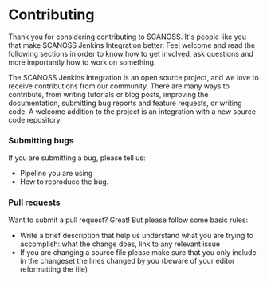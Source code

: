 # Contributing
Thank you for considering contributing to SCANOSS. It's people like you that make SCANOSS Jenkins Integration better. Feel welcome and read the following sections in order to know how to get involved, ask questions and more importantly how to work on something.

The SCANOSS Jenkins Integration is an open source project, and we love to receive contributions from our community. There are many ways to contribute, from writing tutorials or blog posts, improving the documentation, submitting bug reports and feature requests, or writing code. A welcome addition to the project is an integration with a new source code repository.


### Submitting bugs

If you are submitting a bug, please tell us:

- Pipeline you are using
- How to reproduce the bug.

### Pull requests

Want to submit a pull request? Great! But please follow some basic rules:

- Write a brief description that help us understand what you are trying to accomplish: what the change does, link to any relevant issue
- If you are changing a source file please make sure that you only include in the changeset the lines changed by you (beware of your editor reformatting the file)
